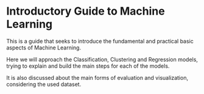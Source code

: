 # Introductory Guide to Machine Learning

This is a guide that seeks to introduce the fundamental and practical basic aspects of Machine Learning.

Here we will approach the Classification, Clustering and Regression models, trying to explain and build the main steps for each of the models.

It is also discussed about the main forms of evaluation and visualization, considering the used dataset.
